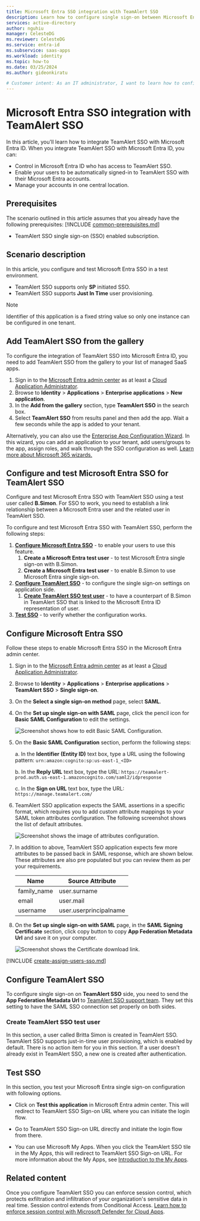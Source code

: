```yaml
---
title: Microsoft Entra SSO integration with TeamAlert SSO
description: Learn how to configure single sign-on between Microsoft Entra ID and TeamAlert SSO.
services: active-directory
author: nguhiu
manager: CelesteDG
ms.reviewer: CelesteDG
ms.service: entra-id
ms.subservice: saas-apps
ms.workload: identity
ms.topic: how-to
ms.date: 03/25/2024
ms.author: gideonkiratu

# Customer intent: As an IT administrator, I want to learn how to configure single sign-on between Microsoft Entra ID and TeamAlert SSO so that I can control who has access to TeamAlert SSO, enable automatic sign-in with Microsoft Entra accounts, and manage my accounts in one central location.
---
```


# Microsoft Entra SSO integration with TeamAlert SSO

In this article,  you'll learn how to integrate TeamAlert SSO with Microsoft Entra ID. When you integrate TeamAlert SSO with Microsoft Entra ID, you can:

* Control in Microsoft Entra ID who has access to TeamAlert SSO.
* Enable your users to be automatically signed-in to TeamAlert SSO with their Microsoft Entra accounts.
* Manage your accounts in one central location.

## Prerequisites
The scenario outlined in this article assumes that you already have the following prerequisites:
[!INCLUDE [common-prerequisites.md](~/identity/saas-apps/includes/common-prerequisites.md)]
* TeamAlert SSO single sign-on (SSO) enabled subscription.

## Scenario description

In this article,  you configure and test Microsoft Entra SSO in a test environment.

* TeamAlert SSO supports only **SP** initiated SSO.
* TeamAlert SSO supports **Just In Time** user provisioning.

> [!NOTE]
> Identifier of this application is a fixed string value so only one instance can be configured in one tenant.

## Add TeamAlert SSO from the gallery

To configure the integration of TeamAlert SSO into Microsoft Entra ID, you need to add TeamAlert SSO from the gallery to your list of managed SaaS apps.

1. Sign in to the [Microsoft Entra admin center](https://entra.microsoft.com) as at least a [Cloud Application Administrator](~/identity/role-based-access-control/permissions-reference.md#cloud-application-administrator).
1. Browse to **Identity** > **Applications** > **Enterprise applications** > **New application**.
1. In the **Add from the gallery** section, type **TeamAlert SSO** in the search box.
1. Select **TeamAlert SSO** from results panel and then add the app. Wait a few seconds while the app is added to your tenant.

Alternatively, you can also use the [Enterprise App Configuration Wizard](https://portal.office.com/AdminPortal/home?Q=Docs#/azureadappintegration). In this wizard, you can add an application to your tenant, add users/groups to the app, assign roles, and walk through the SSO configuration as well. [Learn more about Microsoft 365 wizards.](/microsoft-365/admin/misc/azure-ad-setup-guides)

## Configure and test Microsoft Entra SSO for TeamAlert SSO

Configure and test Microsoft Entra SSO with TeamAlert SSO using a test user called **B.Simon**. For SSO to work, you need to establish a link relationship between a Microsoft Entra user and the related user in TeamAlert SSO.

To configure and test Microsoft Entra SSO with TeamAlert SSO, perform the following steps:

1. **[Configure Microsoft Entra SSO](#configure-microsoft-entra-sso)** - to enable your users to use this feature.
    1. **Create a Microsoft Entra test user** - to test Microsoft Entra single sign-on with B.Simon.
    1. **Create a Microsoft Entra test user** - to enable B.Simon to use Microsoft Entra single sign-on.
1. **[Configure TeamAlert SSO](#configure-teamalert-sso)** - to configure the single sign-on settings on application side.
    1. **[Create TeamAlert SSO test user](#create-teamalert-sso-test-user)** - to have a counterpart of B.Simon in TeamAlert SSO that is linked to the Microsoft Entra ID representation of user.
1. **[Test SSO](#test-sso)** - to verify whether the configuration works.

## Configure Microsoft Entra SSO

Follow these steps to enable Microsoft Entra SSO in the Microsoft Entra admin center.

1. Sign in to the [Microsoft Entra admin center](https://entra.microsoft.com) as at least a [Cloud Application Administrator](~/identity/role-based-access-control/permissions-reference.md#cloud-application-administrator).
1. Browse to **Identity** > **Applications** > **Enterprise applications** > **TeamAlert SSO** > **Single sign-on**.
1. On the **Select a single sign-on method** page, select **SAML**.
1. On the **Set up single sign-on with SAML** page, click the pencil icon for **Basic SAML Configuration** to edit the settings.

   ![Screenshot shows how to edit Basic SAML Configuration.](common/edit-urls.png "Basic Configuration")

1. On the **Basic SAML Configuration** section, perform the following steps:

    a. In the **Identifier (Entity ID)** text box, type a URL using the following pattern:
    `urn:amazon:cognito:sp:us-east-1_<ID>`

    b. In the **Reply URL** text box, type the URL:
    `https://teamalert-prod.auth.us-east-1.amazoncognito.com/saml2/idpresponse`

    c. In the **Sign on URL** text box, type the URL:
    `https://manage.teamalert.com/`

1. TeamAlert SSO application expects the SAML assertions in a specific format, which requires you to add custom attribute mappings to your SAML token attributes configuration. The following screenshot shows the list of default attributes.

	![Screenshot shows the image of attributes configuration.](common/default-attributes.png "Image")

1. In addition to above, TeamAlert SSO application expects few more attributes to be passed back in SAML response, which are shown below. These attributes are also pre populated but you can review them as per your requirements.
	
	| Name | Source Attribute |
	| -----| ---------------- |
	| family_name | user.surname |
	| email | user.mail |
	| username | user.userprincipalname |

1. On the **Set up single sign-on with SAML** page, in the **SAML Signing Certificate** section, click copy button to copy **App Federation Metadata Url** and save it on your computer.

	![Screenshot shows the Certificate download link.](common/copy-metadataurl.png "Certificate")

[!INCLUDE [create-assign-users-sso.md](~/identity/saas-apps/includes/create-assign-users-sso.md)]

## Configure TeamAlert SSO

To configure single sign-on on **TeamAlert SSO** side, you need to send the **App Federation Metadata Url** to [TeamAlert SSO support team](mailto:info@teamalert.com). They set this setting to have the SAML SSO connection set properly on both sides.

### Create TeamAlert SSO test user

In this section, a user called Britta Simon is created in TeamAlert SSO. TeamAlert SSO supports just-in-time user provisioning, which is enabled by default. There is no action item for you in this section. If a user doesn't already exist in TeamAlert SSO, a new one is created after authentication.

## Test SSO 

In this section, you test your Microsoft Entra single sign-on configuration with following options.
 
* Click on **Test this application** in Microsoft Entra admin center. This will redirect to TeamAlert SSO Sign-on URL where you can initiate the login flow.
 
* Go to TeamAlert SSO Sign-on URL directly and initiate the login flow from there.
 
* You can use Microsoft My Apps. When you click the TeamAlert SSO tile in the My Apps, this will redirect to TeamAlert SSO Sign-on URL. For more information about the My Apps, see [Introduction to the My Apps](https://support.microsoft.com/account-billing/sign-in-and-start-apps-from-the-my-apps-portal-2f3b1bae-0e5a-4a86-a33e-876fbd2a4510).

## Related content

Once you configure TeamAlert SSO you can enforce session control, which protects exfiltration and infiltration of your organization's sensitive data in real time. Session control extends from Conditional Access. [Learn how to enforce session control with Microsoft Defender for Cloud Apps](/cloud-app-security/proxy-deployment-any-app).